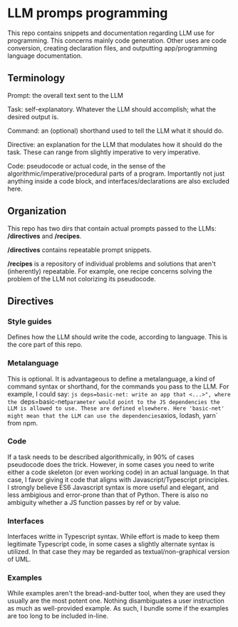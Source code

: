 # LLM promps programming

This repo contains snippets and documentation regarding LLM use for programming.
This concerns mainly code generation. Other uses are code conversion, creating declaration files, and outputting app/programming language documentation.

## Terminology
Prompt: the overall text sent to the LLM

Task: self-explanatory. Whatever the LLM should accomplish; what the desired output is.

Command: an (optional) shorthand used to tell the LLM what it should do.

Directive: an explanation for the LLM that  modulates how it should do the task. These can range from slightly imperative to very imperative.

Code: pseudocode or actual code, in the sense of the algorithmic/imperative/procedural parts of a program. Importantly not just anything inside a code block, and interfaces/declarations are also excluded here.
 
## Organization
This repo has two dirs that contain actual prompts passed to the LLMs: **/directives** and **/recipes**.

**/directives** contains repeatable prompt snippets.

**/recipes** is a repository of individual problems and solutions that aren't (inherently) repeatable. For example, one recipe concerns solving the problem of the LLM not colorizing its pseudocode. 



## Directives

### Style guides
Defines how the LLM should write the code, according to language.
This is the core part of this repo.

### Metalanguage
This is optional.
It is advantageous to define a metalanguage, a kind of command syntax or shorthand, for the commands you pass to the LLM.
For example, I could say: `js deps=basic-net: write an app that <...>", where the `deps=basic-net` parameter would point to the JS dependencies the LLM is allowed to use. These are defined elsewhere. Here 'basic-net' might mean that the LLM can use the dependencies `axios, lodash, yarn` from npm. 

### Code
If a task needs to be described algorithmically, in 90% of cases pseudocode does the trick.
However, in some cases you need to write either a code skeleton (or even working code) in an actual language.
In that case, I favor giving it code that aligns with Javascript/Typescript principles.
I strongly believe ES6 Javascript syntax is more useful and elegant, and less ambigious and error-prone than that of Python. There is also no ambiguity whether a JS function passes by ref or by value.

### Interfaces
Interfaces writte in Typescript syntax. 
While effort is made to keep them legitimate Typescript code, in some cases a slightly alternate syntax is utilized. In that case they may be regarded as textual/non-graphical version of UML.

### Examples
While examples aren't the bread-and-butter tool, when they are used they usually are the most potent one. Nothing disambiguates a user instruction as much as well-provided example. As such, I bundle some if the examples are too long to be included in-line.
